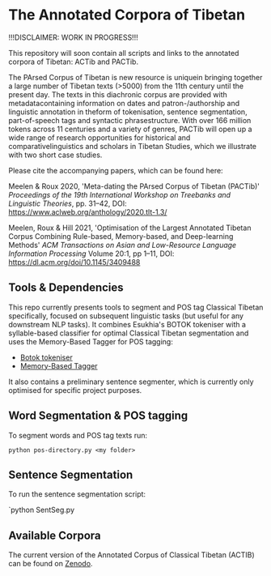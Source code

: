 # The Annotated Corpora of Tibetan

!!!DISCLAIMER: WORK IN PROGRESS!!!

This repository will soon contain all scripts and links to the annotated corpora of Tibetan: ACTib and PACTib.

The PArsed Corpus of Tibetan is new resource is uniquein bringing together a large number of Tibetan texts (>5000) from the 11th century until the present day. The texts in this diachronic corpus are provided with metadatacontaining information on dates and patron-/authorship and linguistic annotation in theform of tokenisation, sentence segmentation, part-of-speech tags and syntactic phrasestructure. With over 166 million tokens across 11 centuries and a variety of genres, PACTib will open up a wide range of research opportunities for historical and comparativelinguistics and scholars in Tibetan Studies, which we illustrate with two short case studies.

Please cite the accompanying papers, which can be found here:

Meelen & Roux 2020, 'Meta-dating the PArsed Corpus of Tibetan (PACTib)' *Proceedings of the 19th International Workshop on Treebanks and Linguistic Theories*, pp. 31–42, DOI: https://www.aclweb.org/anthology/2020.tlt-1.3/

Meelen, Roux & Hill 2021, 'Optimisation of the Largest Annotated Tibetan Corpus Combining Rule-based, Memory-based, and Deep-learning Methods' *ACM Transactions on Asian and Low-Resource Language Information Processing* Volume 20:1, pp 1–11, DOI: https://dl.acm.org/doi/10.1145/3409488

## Tools & Dependencies

This repo currently presents tools to segment and POS tag Classical Tibetan specifically, focused on subsequent linguistic tasks (but useful for any downstream NLP tasks). It combines Esukhia's BOTOK tokeniser with a syllable-based classifier for optimal Classical Tibetan segmentation and uses the Memory-Based Tagger for POS tagging:

- [Botok tokeniser](https://github.com/Esukhia/botok)
- [Memory-Based Tagger](https://github.com/LanguageMachines/mbt/)

It also contains a preliminary sentence segmenter, which is currently only optimised for specific project purposes.

## Word Segmentation & POS tagging

To segment words and POS tag texts run:

`python pos-directory.py <my folder>`

## Sentence Segmentation

To run the sentence segmentation script:

`python SentSeg.py <my text> 

## Available Corpora

The current version of the Annotated Corpus of Classical Tibetan (ACTIB) can be found on [Zenodo](https://zenodo.org/record/3951503#.Yh5VWsanxqs).
